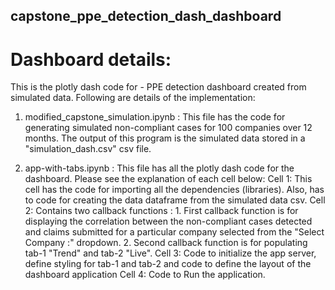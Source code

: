 ## capstone_ppe_detection_dash_dashboard

# Dashboard details:
This is the plotly dash code for - PPE detection dashboard created from  simulated data. Following are details of the implementation:
1. modified_capstone_simulation.ipynb : This file has the code for generating simulated non-compliant cases for 100 companies over 12 months. The output of this program is the simulated data stored in a "simulation_dash.csv" csv file.

2. app-with-tabs.ipynb : This file has all the plotly dash code for the dashboard. Please see the explanation of each cell below:
  Cell 1: This cell has the code for importing all the dependencies (libraries). Also, has to code for creating the data dataframe from the simulated data csv.
  Cell 2: Contains two callback functions : 
              1. First callback function is for displaying the correlation between the non-compliant cases detected and claims submitted for a particular company selected from the "Select Company :" dropdown.
              2. Second callback function is for populating tab-1 "Trend" and tab-2 "Live".
  Cell 3: Code to initialize the app server, define styling for tab-1 and tab-2 and code to define the layout of the dashboard application
  Cell 4: Code to Run the application.

